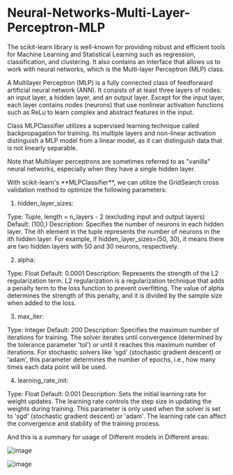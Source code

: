 # Neural-Networks-Multi-Layer-Perceptron-MLP

<p>
The scikit-learn library is well-known for providing robust and efficient tools for Machine Learning and Statistical Learning such as regression, classification, and clustering. It also contains an interface that allows us to work with neural networks, which is the Multi-layer Perceptron (MLP) class.

A Multilayer Perceptron (MLP) is a fully connected class of feedforward artificial neural network (ANN). It consists of at least three layers of nodes: an input layer, a hidden layer, and an output layer. Except for the input layer, each layer contains nodes (neurons) that use nonlinear activation functions such as ReLu to learn complex and abstract features in the input.

Class MLPClassifier utilizes a supervised learning technique called backpropagation for training. Its multiple layers and non-linear activation distinguish a MLP model from a linear model, as it can distinguish data that is not linearly separable.

Note that Multilayer perceptrons are sometimes referred to as "vanilla" neural networks, especially when they have a single hidden layer.
</p>

<p>
With scikit-learn's **MLPClassifier**, we can utilize the GridSearch cross validation method to optimize the following parameters:

1. hidden_layer_sizes:

Type: Tuple, 
length = n_layers - 2 (excluding input and output layers)
Default: (100,)
Description: Specifies the number of neurons in each hidden layer. The ith element in the tuple represents the number of neurons in the ith hidden layer. 
For example, if hidden_layer_sizes=(50, 30), it means there are two hidden layers with 50 and 30 neurons, respectively.

2. alpha:

Type: Float
Default: 0.0001
Description: Represents the strength of the L2 regularization term. 
L2 regularization is a regularization technique that adds a penalty term to the loss function to prevent overfitting. 
The value of alpha determines the strength of this penalty, and it is divided by the sample size when added to the loss.


3. max_iter:

Type: Integer
Default: 200
Description: Specifies the maximum number of iterations for training. 
The solver iterates until convergence (determined by the tolerance parameter 'tol') or until it reaches this maximum number of iterations. 
For stochastic solvers like 'sgd' (stochastic gradient descent) or 'adam', this parameter determines the number of epochs, i.e., how many times each data point will be used.

4. learning_rate_init:

Type: Float
Default: 0.001
Description: Sets the initial learning rate for weight updates. 
The learning rate controls the step size in updating the weights during training. 
This parameter is only used when the solver is set to 'sgd' (stochastic gradient descent) or 'adam'. 
The learning rate can affect the convergence and stability of the training process.


And this is a summary for usage of Different models in Different areas:

![image](https://github.com/varshahindupur09/Neural-Networks-MLP-IBM-Coursera/assets/114629181/8b1b3770-04fe-418d-8a7e-354683bdb1a8)


</p>

![image](https://github.com/varshahindupur09/Neural-Networks-Multi-Layer-Perceptron-MLP/assets/114629181/0894d416-550a-448f-9f8a-2d008dc2a1de)
